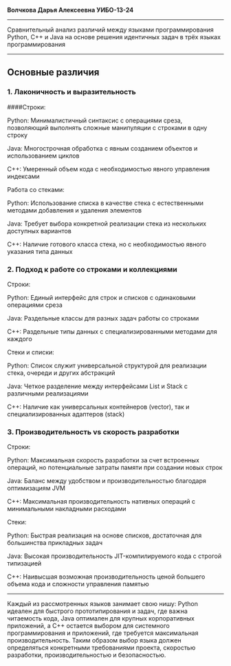 __**Волчкова Дарья Алексеевна  УИБО-13-24**__
__________________________________________________________
Сравнительный анализ различий между языками программирования Python, C++ и Java на основе решения идентичных задач в трёх языках программирования
__________________________________________________________
##                                                           **Основные различия** 

### 1. Лаконичность и выразительность

####Строки:

Python: Минималистичный синтаксис с операциями среза, позволяющий выполнять сложные манипуляции с строками в одну строку

Java: Многострочная обработка с явным созданием объектов и использованием циклов

C++: Умеренный объем кода с необходимостью явного управления индексами

Работа со стеками:

Python: Использование списка в качестве стека с естественными методами добавления и удаления элементов

Java: Требует выбора конкретной реализации стека из нескольких доступных вариантов

C++: Наличие готового класса стека, но с необходимостью явного указания типа данных

### 2. Подход к работе со строками и коллекциями
Строки:

Python: Единый интерфейс для строк и списков с одинаковыми операциями среза

Java: Раздельные классы для разных задач работы со строками

C++: Раздельные типы данных с специализированными методами для каждого

Стеки и списки:

Python: Список служит универсальной структурой для реализации стека, очереди и других абстракций

Java: Четкое разделение между интерфейсами List и Stack с различными реализациями

C++: Наличие как универсальных контейнеров (vector), так и специализированных адаптеров (stack)

### 3. Производительность vs скорость разработки
Строки:

Python: Максимальная скорость разработки за счет встроенных операций, но потенциальные затраты памяти при создании новых строк

Java: Баланс между удобством и производительностью благодаря оптимизациям JVM

C++: Максимальная производительность нативных операций с минимальными накладными расходами

Стеки:

Python: Быстрая реализация на основе списков, достаточная для большинства прикладных задач

Java: Высокая производительность JIT-компилируемого кода с строгой типизацией

C++: Наивысшая возможная производительность ценой большего объема кода и сложности управления памятью



__________________________________________________________
Каждый из рассмотренных языков занимает свою нишу: Python идеален для быстрого прототипирования и задач, где важна читаемость кода, Java оптимален для крупных корпоративных приложений, а C++ остается выбором для системного программирования и приложений, где требуется максимальная производительность. Таким образом выбор языка должен определяться конкретными требованиями проекта, скоростью разработки, производительностью и безопасностью.

